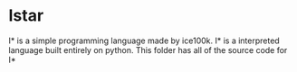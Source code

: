 # Istar
I* is a simple programming language made by ice100k. I* is a interpreted language built entirely on python.
This folder has all of the source code for I*
